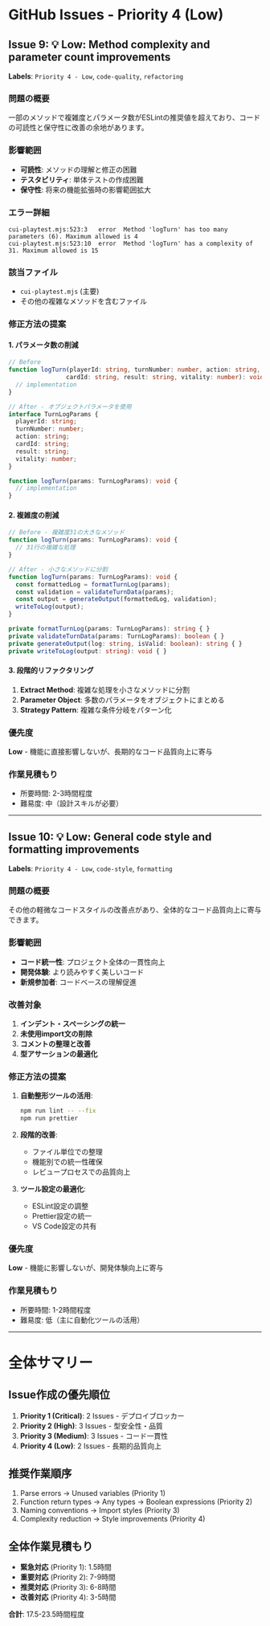 # GitHub Issues - Priority 4 (Low)

## Issue 9: 💡 Low: Method complexity and parameter count improvements

**Labels**: `Priority 4 - Low`, `code-quality`, `refactoring`

### 問題の概要
一部のメソッドで複雑度とパラメータ数がESLintの推奨値を超えており、コードの可読性と保守性に改善の余地があります。

### 影響範囲
- **可読性**: メソッドの理解と修正の困難
- **テスタビリティ**: 単体テストの作成困難
- **保守性**: 将来の機能拡張時の影響範囲拡大

### エラー詳細
```
cui-playtest.mjs:523:3   error  Method 'logTurn' has too many parameters (6). Maximum allowed is 4
cui-playtest.mjs:523:10  error  Method 'logTurn' has a complexity of 31. Maximum allowed is 15
```

### 該当ファイル
- `cui-playtest.mjs` (主要)
- その他の複雑なメソッドを含むファイル

### 修正方法の提案

#### 1. パラメータ数の削減
```typescript
// Before
function logTurn(playerId: string, turnNumber: number, action: string, 
                cardId: string, result: string, vitality: number): void {
  // implementation
}

// After - オブジェクトパラメータを使用
interface TurnLogParams {
  playerId: string;
  turnNumber: number;
  action: string;
  cardId: string;
  result: string;
  vitality: number;
}

function logTurn(params: TurnLogParams): void {
  // implementation
}
```

#### 2. 複雑度の削減
```typescript
// Before - 複雑度31の大きなメソッド
function logTurn(params: TurnLogParams): void {
  // 31行の複雑な処理
}

// After - 小さなメソッドに分割
function logTurn(params: TurnLogParams): void {
  const formattedLog = formatTurnLog(params);
  const validation = validateTurnData(params);
  const output = generateOutput(formattedLog, validation);
  writeToLog(output);
}

private formatTurnLog(params: TurnLogParams): string { }
private validateTurnData(params: TurnLogParams): boolean { }
private generateOutput(log: string, isValid: boolean): string { }
private writeToLog(output: string): void { }
```

#### 3. 段階的リファクタリング
1. **Extract Method**: 複雑な処理を小さなメソッドに分割
2. **Parameter Object**: 多数のパラメータをオブジェクトにまとめる
3. **Strategy Pattern**: 複雑な条件分岐をパターン化

### 優先度
**Low** - 機能に直接影響しないが、長期的なコード品質向上に寄与

### 作業見積もり
- 所要時間: 2-3時間程度
- 難易度: 中（設計スキルが必要）

---

## Issue 10: 💡 Low: General code style and formatting improvements

**Labels**: `Priority 4 - Low`, `code-style`, `formatting`

### 問題の概要
その他の軽微なコードスタイルの改善点があり、全体的なコード品質向上に寄与できます。

### 影響範囲
- **コード統一性**: プロジェクト全体の一貫性向上
- **開発体験**: より読みやすく美しいコード
- **新規参加者**: コードベースの理解促進

### 改善対象
1. **インデント・スペーシングの統一**
2. **未使用import文の削除**
3. **コメントの整理と改善**
4. **型アサーションの最適化**

### 修正方法の提案
1. **自動整形ツールの活用**:
   ```bash
   npm run lint -- --fix
   npm run prettier
   ```

2. **段階的改善**:
   - ファイル単位での整理
   - 機能別での統一性確保
   - レビュープロセスでの品質向上

3. **ツール設定の最適化**:
   - ESLint設定の調整
   - Prettier設定の統一
   - VS Code設定の共有

### 優先度
**Low** - 機能に影響しないが、開発体験向上に寄与

### 作業見積もり
- 所要時間: 1-2時間程度
- 難易度: 低（主に自動化ツールの活用）

---

# 全体サマリー

## Issue作成の優先順位
1. **Priority 1 (Critical)**: 2 Issues - デプロイブロッカー
2. **Priority 2 (High)**: 3 Issues - 型安全性・品質
3. **Priority 3 (Medium)**: 3 Issues - コード一貫性
4. **Priority 4 (Low)**: 2 Issues - 長期的品質向上

## 推奨作業順序
1. Parse errors → Unused variables (Priority 1)
2. Function return types → Any types → Boolean expressions (Priority 2)  
3. Naming conventions → Import styles (Priority 3)
4. Complexity reduction → Style improvements (Priority 4)

## 全体作業見積もり
- **緊急対応** (Priority 1): 1.5時間
- **重要対応** (Priority 2): 7-9時間
- **推奨対応** (Priority 3): 6-8時間
- **改善対応** (Priority 4): 3-5時間

**合計**: 17.5-23.5時間程度